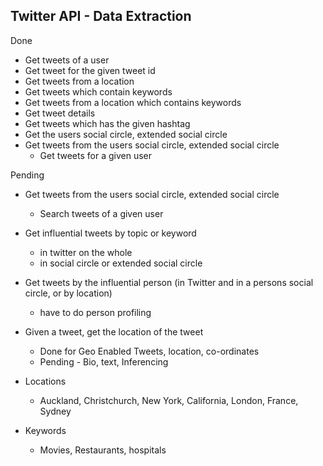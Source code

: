 ## Twitter API - Data Extraction

Done
- Get tweets of a user
- Get tweet for the given tweet id
- Get tweets from a location
- Get tweets which contain keywords
- Get tweets from a location which contains keywords
- Get tweet details
- Get tweets which has the given hashtag
- Get the users social circle, extended social circle
- Get tweets from the users social circle, extended social circle
    + Get tweets for a given user


Pending
- Get tweets from the users social circle, extended social circle
    + Search tweets of a given user
- Get influential tweets by topic or keyword
    + in twitter on the whole
    + in social circle or extended social circle
- Get tweets by the influential person (in Twitter and in a persons social circle, or by location) 
    + have to do person profiling
- Given a tweet, get the location of the tweet
    + Done for Geo Enabled Tweets, location, co-ordinates
    + Pending - Bio, text, Inferencing


- Locations
    + Auckland, Christchurch, New York, California, London, France, Sydney

- Keywords
    + Movies, Restaurants, hospitals


